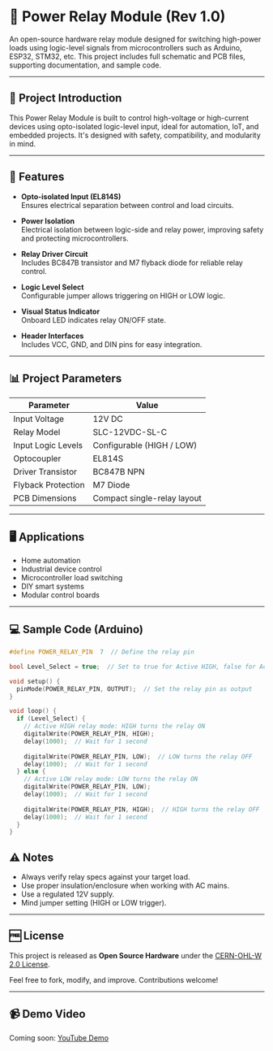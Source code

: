 
# 🔌 Power Relay Module (Rev 1.0)

An open-source hardware relay module designed for switching high-power loads using logic-level signals from microcontrollers such as Arduino, ESP32, STM32, etc. This project includes full schematic and PCB files, supporting documentation, and sample code.

---

## 🎯 Project Introduction

This Power Relay Module is built to control high-voltage or high-current devices using opto-isolated logic-level input, ideal for automation, IoT, and embedded projects. It's designed with safety, compatibility, and modularity in mind.

---

## 🧠 Features

- **Opto-isolated Input (EL814S)**  
  Ensures electrical separation between control and load circuits.

- **Power Isolation**  
  Electrical isolation between logic-side and relay power, improving safety and protecting microcontrollers.

- **Relay Driver Circuit**  
  Includes BC847B transistor and M7 flyback diode for reliable relay control.

- **Logic Level Select**  
  Configurable jumper allows triggering on HIGH or LOW logic.

- **Visual Status Indicator**  
  Onboard LED indicates relay ON/OFF state.

- **Header Interfaces**  
  Includes VCC, GND, and DIN pins for easy integration.

---

## 📊 Project Parameters

| Parameter           | Value                         |
|---------------------|-------------------------------|
| Input Voltage       | 12V DC                        |
| Relay Model         | SLC-12VDC-SL-C                |
| Input Logic Levels  | Configurable (HIGH / LOW)     |
| Optocoupler         | EL814S                        |
| Driver Transistor   | BC847B NPN                    |
| Flyback Protection  | M7 Diode                      |
| PCB Dimensions      | Compact single-relay layout   |

---

## 🖥️ Applications

- Home automation
- Industrial device control
- Microcontroller load switching
- DIY smart systems
- Modular control boards

---

## 💻 Sample Code (Arduino)

```cpp
#define POWER_RELAY_PIN  7  // Define the relay pin

bool Level_Select = true;  // Set to true for Active HIGH, false for Active LOW

void setup() {
  pinMode(POWER_RELAY_PIN, OUTPUT);  // Set the relay pin as output
}

void loop() {
  if (Level_Select) {
    // Active HIGH relay mode: HIGH turns the relay ON
    digitalWrite(POWER_RELAY_PIN, HIGH);  
    delay(1000);  // Wait for 1 second
  
    digitalWrite(POWER_RELAY_PIN, LOW);  // LOW turns the relay OFF
    delay(1000);  // Wait for 1 second
  } else {
    // Active LOW relay mode: LOW turns the relay ON
    digitalWrite(POWER_RELAY_PIN, LOW);  
    delay(1000);  // Wait for 1 second
  
    digitalWrite(POWER_RELAY_PIN, HIGH);  // HIGH turns the relay OFF
    delay(1000);  // Wait for 1 second
  }
}

```
## ⚠️ Notes

- Always verify relay specs against your target load.
- Use proper insulation/enclosure when working with AC mains.
- Use a regulated 12V supply.
- Mind jumper setting (HIGH or LOW trigger).

---

## 🆓 License

This project is released as **Open Source Hardware** under the [CERN-OHL-W 2.0 License](https://ohwr.org/project/cernohl/wikis/home).

Feel free to fork, modify, and improve. Contributions welcome!

---

## 📹 Demo Video

Coming soon: [YouTube Demo](https://www.youtube.com/)
